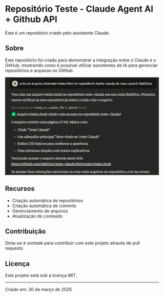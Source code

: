 # Repositório Teste - Claude Agent AI + Github API

Este é um repositório criado pelo assistente Claude.

## Sobre

Este repositório foi criado para demonstrar a integração entre o Claude e o GitHub, mostrando como é possível utilizar assistentes de IA para gerenciar repositórios e arquivos no GitHub.


![Adicionando o arquivo index.html](image.png)


## Recursos

- Criação automática de repositórios
- Criação automática de commits
- Gerenciamento de arquivos
- Atualização de conteúdo


## Contribuição

Sinta-se à vontade para contribuir com este projeto através de pull requests.

## Licença

Este projeto está sob a licença MIT.

---
Criado em: 30 de março de 2025
